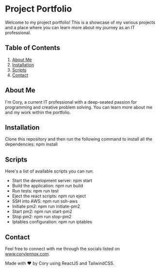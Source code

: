 # Project Portfolio

Welcome to my project portfolio! This is a showcase of my various projects and a place where you can learn more about my journey as an IT professional.

## Table of Contents

1. [About Me](#about-me)
2. [Installation](#installation)
3. [Scripts](#scripts)
4. [Contact](#contact)

## About Me

I'm Cory, a current IT professional with a deep-seated passion for programming and creative problem solving. You can learn more about me and my work within the portfolio.

## Installation

Clone this repository and then run the following command to install all the dependencies:
npm install

## Scripts

Here's a list of available scripts you can run:

- Start the development server: npm start
- Build the application: npm run build
- Run tests: npm run test
- Eject the react scripts: npm run eject
- SSH into AWS: npm run ssh-aws
- Initiate pm2: npm run initiate-pm2
- Start pm2: npm run start-pm2
- Stop pm2: npm run stop-pm2
- Iptables configuration: npm run iptables

## Contact

Feel free to connect with me through the socials listed on www.corylennox.com.

Made with ❤️ by Cory using ReactJS and TailwindCSS.
